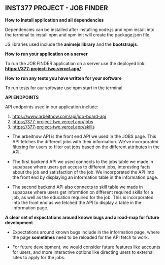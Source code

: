 INST377 PROJECT - JOB FINDER 
-----------------------------

**How to install application and all dependencies**

Dependencies can be installed after installing node.js and npm install into the terminal to install npm
and npm init will create the package.json file. 

JS libraries used include the **animejs library** and the **bootstrapjs**. 

**How to run your application on a server**

To run the JOB FINDER application on a server use the deployed link: 
**https://377-project-two.vercel.app/** 

**How to run any tests you have written for your software**

To run tests for our software use npm start in the terminal. 

**API ENDPOINTS**

API endpoints used in our application include:
1. https://www.arbeitnow.com/api/job-board-api
2. https://377-project-two.vercel.app/jobs
3. https://377-project-two.vercel.app/skills 

- The arbeitnow API is the front end API we used in the JOBS page. 
This API fetches the different jobs with their information. We've incorporated 
filtering for users to filter out jobs based on the different attributes in the API. 

- The first backend API we used connects to the jobs table we made in supabase where users get access
to different jobs, interesting facts about the job and satisfaction of the job. 
We incorporated the API into the front end by displaying an information table in the 
information page. 

- The second backend API also connects to skill table we made in supabase where users 
get informtion on different required skills for a job, as well as the education required for the job. 
This is incorporated into the front end as we fetched the API to display a table 
in the information page. 


**A clear set of expectations around known bugs and a road-map for future development**

- Expectations around known bugs include in the information page, where the page **sometimes** need to be reloaded for the API fetch to work. 

- For future development, we would consider future features like accounts for users, 
and more interactive options like directing users to external sites to apply for the jobs. 